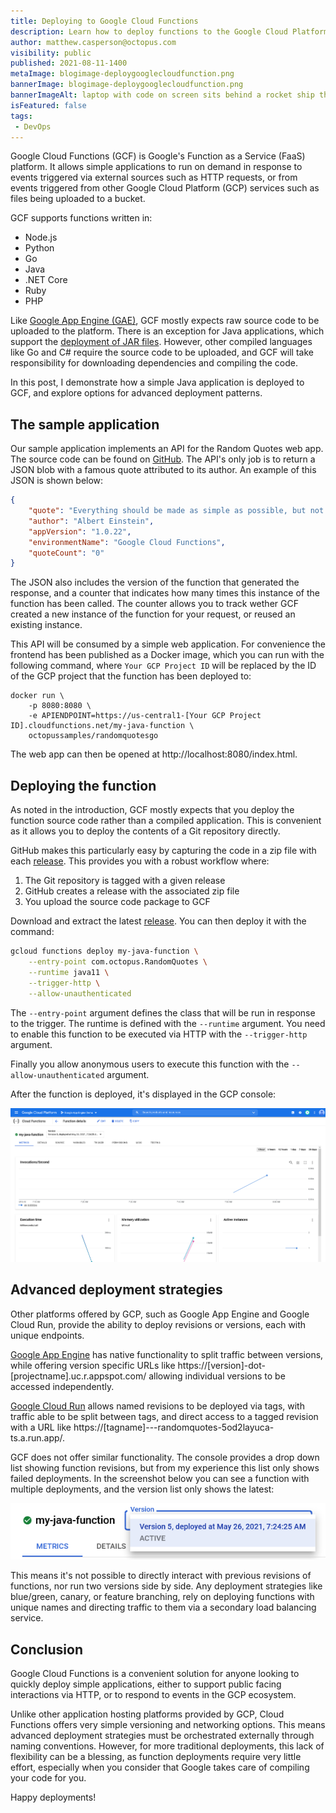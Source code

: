 ```yaml
---
title: Deploying to Google Cloud Functions
description: Learn how to deploy functions to the Google Cloud Platform.
author: matthew.casperson@octopus.com
visibility: public
published: 2021-08-11-1400
metaImage: blogimage-deploygooglecloudfunction.png
bannerImage: blogimage-deploygooglecloudfunction.png
bannerImageAlt: laptop with code on screen sits behind a rocket ship that is launching towards Google Cloud Functions logo above
isFeatured: false
tags:
 - DevOps
---
```


Google Cloud Functions (GCF) is Google's Function as a Service (FaaS) platform. It allows simple applications to run on demand in response to events triggered via external sources such as HTTP requests, or from events triggered from other Google Cloud Platform (GCP) services such as files being uploaded to a bucket.

GCF supports functions written in: 

- Node.js
- Python
- Go
- Java
- .NET Core
- Ruby
- PHP

Like [Google App Engine (GAE)](https://octopus.com/blog/deploying-to-google-app-engine), GCF mostly expects raw source code to be uploaded to the platform. There is an exception for Java applications, which support the [deployment of JAR files](https://cloud.google.com/functions/docs/concepts/java-deploy#deploy_from_a_jar). However, other compiled languages like Go and C# require the source code to be uploaded, and GCF will take responsibility for downloading dependencies and compiling the code.

In this post, I demonstrate how a simple Java application is deployed to GCF, and explore options for advanced deployment patterns.

## The sample application

Our sample application implements an API for the Random Quotes web app. The source code can be found on [GitHub](https://github.com/OctopusSamples/RandomQuotesAPI-Java-Google-Cloud-Functions). The API's only job is to return a JSON blob with a famous quote attributed to its author. An example of this JSON is shown below:

```json
{
    "quote": "Everything should be made as simple as possible, but not simpler.", 
    "author": "Albert Einstein", 
    "appVersion": "1.0.22", 
    "environmentName": "Google Cloud Functions", 
    "quoteCount": "0" 
}
```

The JSON also includes the version of the function that generated the response, and a counter that indicates how many times this instance of the function has been called. The counter allows you to track wether GCF created a new instance of the function for your request, or reused an existing instance.

This API will be consumed by a simple web application. For convenience the frontend has been published as a Docker image, which you can run with the following command, where `Your GCP Project ID` will be replaced by the ID of the GCP project that the function has been deployed to:

```
docker run \
    -p 8080:8080 \
    -e APIENDPOINT=https://us-central1-[Your GCP Project ID].cloudfunctions.net/my-java-function \
    octopussamples/randomquotesgo
```

The web app can then be opened at http://localhost:8080/index.html.

## Deploying the function

As noted in the introduction, GCF mostly expects that you deploy the function source code rather than a compiled application. This is convenient as it allows you to deploy the contents of a Git repository directly. 

GitHub makes this particularly easy by capturing the code in a zip file with each [release](https://github.com/OctopusSamples/RandomQuotesAPI-Java-Google-Cloud-Functions/releases). This provides you with a robust workflow where: 

1. The Git repository is tagged with a given release
1. GitHub creates a release with the associated zip file
1. You upload the source code package to GCF

Download and extract the latest [release](https://github.com/OctopusSamples/RandomQuotesAPI-Java-Google-Cloud-Functions/releases). You can then deploy it with the command:

```bash
gcloud functions deploy my-java-function \
    --entry-point com.octopus.RandomQuotes \
    --runtime java11 \
    --trigger-http \
    --allow-unauthenticated
```

The `--entry-point` argument defines the class that will be run in response to the trigger. The runtime is defined with the `--runtime` argument. You need to enable this function to be executed via HTTP with the `--trigger-http` argument. 

Finally you allow anonymous users to execute this function with the `--allow-unauthenticated` argument.

After the function is deployed, it's displayed in the GCP console:

![](deployed-function.png "width=500")

## Advanced deployment strategies

Other platforms offered by GCP, such as Google App Engine and Google Cloud Run, provide the ability to deploy revisions or versions, each with unique endpoints. 

[Google App Engine](https://octopus.com/blog/deploying-to-google-app-engine) has native functionality to split traffic between versions, while offering version specific URLs like https://\[version\]-dot-\[projectname\].uc.r.appspot.com/ allowing individual versions to be accessed independently. 

[Google Cloud Run](https://octopus.com/blog/deploying-to-google-cloud-run) allows named revisions to be deployed via tags, with traffic able to be split between tags, and direct access to a tagged revision with a URL like https://\[tagname\]---randomquotes-5od2layuca-ts.a.run.app/.

GCF does not offer similar functionality. The console provides a drop down list showing function revisions, but from my experience this list only shows failed deployments. In the screenshot below you can see a function with multiple deployments, and the version list only shows the latest:

![](versions.png "width=500")

This means it's not possible to directly interact with previous revisions of functions, nor run two versions side by side. Any deployment strategies like blue/green, canary, or feature branching, rely on deploying functions with unique names and directing traffic to them via a secondary load balancing service.

## Conclusion

Google Cloud Functions is a convenient solution for anyone looking to quickly deploy simple applications, either to support public facing interactions via HTTP, or to respond to events in the GCP ecosystem. 

Unlike other application hosting platforms provided by GCP, Cloud Functions offers very simple versioning and networking options. This means advanced deployment strategies must be orchestrated externally through naming conventions. However, for more traditional deployments, this lack of flexibility can be a blessing, as function deployments require very little effort, especially when you consider that Google takes care of compiling your code for you.

Happy deployments!